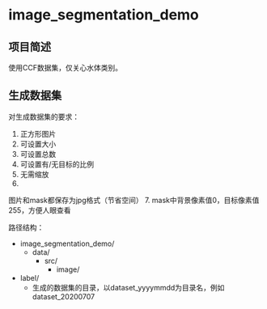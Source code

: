 # image_segmentation_demo

## 项目简述
使用CCF数据集，仅关心水体类别。

## 生成数据集

对生成数据集的要求：
1. 正方形图片
2. 可设置大小
3. 可设置总数
4. 可设置有/无目标的比例
5. 无需缩放
6.
图片和mask都保存为jpg格式（节省空间）
7. mask中背景像素值0，目标像素值255，方便人眼查看

路径结构：
- image_segmentation_demo/
    - data/
        - src/
            - image/
- label/
    - 生成的数据集的目录，以dataset_yyyymmdd为目录名，例如 dataset_20200707
